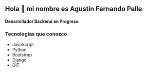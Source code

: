  <h2>Hola 👋  mi nombre es Agustín Fernando Pelle</h2>
<h4>Desarrollador Backend en Progreso</h4>

### Tecnologías que conozco
- JavaScript
- Python
- Bootstrap
- Django
- GIT




		
